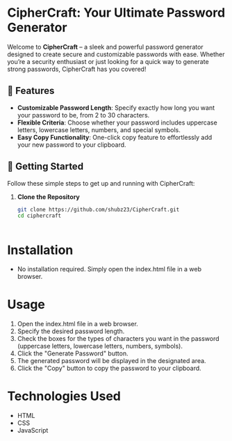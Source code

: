 # CipherCraft: Your Ultimate Password Generator

Welcome to **CipherCraft** – a sleek and powerful password generator designed to create secure and customizable passwords with ease. Whether you’re a security enthusiast or just looking for a quick way to generate strong passwords, CipherCraft has you covered!

## 🚀 Features

- **Customizable Password Length**: Specify exactly how long you want your password to be, from 2 to 30 characters.
- **Flexible Criteria**: Choose whether your password includes uppercase letters, lowercase letters, numbers, and special symbols.
- **Easy Copy Functionality**: One-click copy feature to effortlessly add your new password to your clipboard.

## 🔧 Getting Started

Follow these simple steps to get up and running with CipherCraft:

1. **Clone the Repository**

   ```bash
   git clone https://github.com/shubz23/CipherCraft.git
   cd ciphercraft



# Installation
- No installation required. Simply open the index.html file in a web browser.

# Usage
1. Open the index.html file in a web browser.
2. Specify the desired password length.
3. Check the boxes for the types of characters you want in the password (uppercase letters, lowercase letters, numbers, symbols).
4. Click the "Generate Password" button.
5. The generated password will be displayed in the designated area.
6. Click the "Copy" button to copy the password to your clipboard.

# Technologies Used
- HTML
- CSS
- JavaScript
